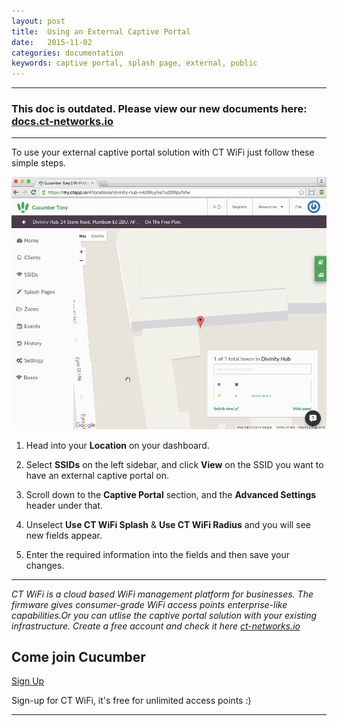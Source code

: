 ```yaml
---
layout: post
title:  Using an External Captive Portal
date:   2015-11-02
categories: documentation
keywords: captive portal, splash page, external, public
---
```


<hr>
<h3>This doc is outdated. Please view our new documents here:<br>
<a href="http://docs.ct-networks.io/">docs.ct-networks.io</a></h3>
<hr>

To use your external captive portal solution with CT WiFi just follow these simple steps.

<div class="mdl-typography--text-center">
<img src="/images/community/tutorials/external-captive-portal/externalsplash.gif">
</div>

1. Head into your **Location** on your dashboard.

2. Select **SSIDs** on the left sidebar, and click **View** on the SSID you want to have an external captive portal on.

2. Scroll down to the **Captive Portal** section, and the **Advanced Settings** header under that.

3. Unselect **Use CT WiFi Splash** & **Use CT WiFi Radius** and you will see new fields appear.

4. Enter the required information into the fields and then save your changes.

<hr>

*CT WiFi is a cloud based WiFi management platform for businesses. The firmware gives consumer-grade WiFi access points enterprise-like capabilities.Or you can utlise the captive portal solution with your existing infrastructure. Create a free account and check it here <a href="https://ct-networks.io">ct-networks.io</a>*

<div class="mdl-typography--text-center">

<h2>Come join Cucumber</h2>

<a href="https://my.ctapp.io/#/create" class="button success">Sign Up</a><br>

<p>Sign-up for CT WiFi, it's free for unlimited access points :)</p>

<hr>

</div>
